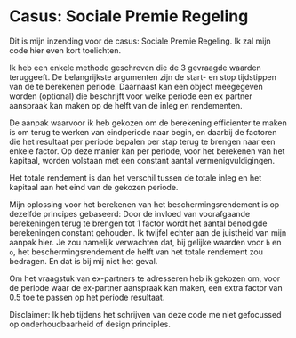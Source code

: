# Casus: Sociale Premie Regeling

Dit is mijn inzending voor de casus: Sociale Premie Regeling. Ik zal mijn code hier even kort toelichten.

Ik heb een enkele methode geschreven die de 3 gevraagde waarden teruggeeft. De belangrijkste argumenten zijn de start- en stop tijdstippen van de te berekenen periode. 
Daarnaast kan een object meegegeven worden (optional) die beschrijft voor welke periode een ex partner aanspraak kan maken op de helft van de inleg en rendementen.

De aanpak waarvoor ik heb gekozen om de berekening efficienter te maken is om terug te werken van eindperiode naar begin, 
en daarbij de factoren die het resultaat per periode bepalen per stap terug te brengen naar een enkele factor. 
Op deze manier kan per periode, voor het berekenen van het kapitaal, worden volstaan met een constant aantal vermenigvuldigingen. 

Het totale rendement is dan het verschil tussen de totale inleg en het kapitaal aan het eind van de gekozen periode.

Mijn oplossing voor het berekenen van het beschermingsrendement is op dezelfde principes gebaseerd: Door de invloed van voorafgaande berekeningen terug te brengen
tot 1 factor wordt het aantal benodigde berekeningen constant gehouden. Ik twijfel echter aan de juistheid van mijn aanpak hier. Je zou namelijk verwachten dat,
bij gelijke waarden voor `b` en `o`, het beschermingsrendement de helft van het totale rendement zou bedragen. En dat is bij mij niet het geval. 

Om het vraagstuk van ex-partners te adresseren heb ik gekozen om, voor de periode waar de ex-partner aanspraak kan maken, een extra factor van 0.5 toe te passen
op het periode resultaat. 

Disclaimer: Ik heb tijdens het schrijven van deze code me niet gefocussed op onderhoudbaarheid of design principles. 
